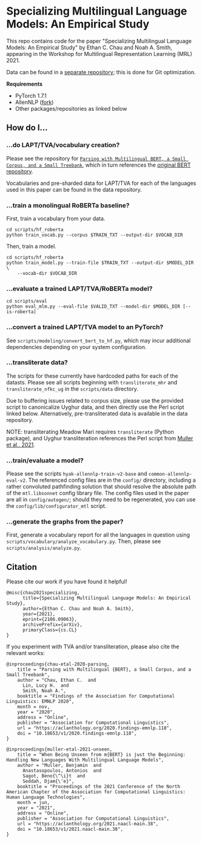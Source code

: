 # Specializing Multilingual Language Models: An Empirical Study

This repo contains code for the paper "Specializing Multilingual
Language Models: An Empirical Study" by Ethan C. Chau and Noah A. Smith,
appearing in the Workshop for Multilingual Representation Learning (MRL) 2021.

Data can be found in a [separate
repository](https://gitlab.com/echau18/specializing-multilingual-data); this is
done for Git optimization.

**Requirements**
* PyTorch 1.7.1
* AllenNLP ([fork](https://github.com/ethch18/allennlp/tree/bd4457431e818cc3650e195a2b65345ee3f7c7e9))
* Other packages/repositories as linked below

## How do I...

### ...do LAPT/TVA/vocabulary creation?
Please see the repository for [`Parsing with Multilingual BERT, a Small Corpus,
and a Small Treebank`](https://github.com/ethch18/parsing-mbert), which in turn
references the [original BERT repository](https://github.com/google-research/bert/).

Vocabularies and pre-sharded data for LAPT/TVA for each of the languages used in
this paper can be found in the data repository.

### ...train a monolingual RoBERTa baseline?
First, train a vocabulary from your data.
```
cd scripts/hf_roberta
python train_vocab.py --corpus $TRAIN_TXT --output-dir $VOCAB_DIR
```

Then, train a model.
```
cd scripts/hf_roberta
python train_model.py --train-file $TRAIN_TXT --output-dir $MODEL_DIR \
    --vocab-dir $VOCAB_DIR
```

### ...evaluate a trained LAPT/TVA/RoBERTa model?
```
cd scripts/eval
python eval_mlm.py --eval-file $VALID_TXT --model-dir $MODEL_DIR [--is-roberta]
```

### ...convert a trained LAPT/TVA model to an PyTorch?
See `scripts/modeling/convert_bert_to_hf.py`, which may incur additional
dependencies depending on your system configuration.

### ...transliterate data?
The scripts for these currently have hardcoded paths for each of the datasts.
Please see all scripts beginning with `transliterate_mhr` and
`transliterate_nfkc_ug` in the `scripts/data` directory.

Due to buffering issues related to corpus size, please use the provided script
to canonicalize Uyghur data, and then directly use the Perl script linked below.
Alternatively, pre-transliterated data is available in the data repository.

NOTE: transliterating Meadow Mari requires `transliterate` (Python package), and
Uyghur transliteration references the Perl script from [Muller et al., 2021](https://github.com/benjamin-mlr/mbert-unseen-languages).

### ...train/evaluate a model?

Please see the scripts `hyak-allennlp-train-v2-base` and
`common-allennlp-eval-v2`.  The referenced config files are in the `config/`
directory, including a rather convoluted pathfinding solution that should
resolve the absolute path of the `mtl.libsonnet` config library file.  The
config files used in the paper are all in `config/autogen/`; should they need to
be regenerated, you can use the `config/lib/configurator_mtl` script.

### ...generate the graphs from the paper?
First, generate a vocabulary report for all the languages in question using
`scripts/vocabulary/analyze_vocabulary.py`.  Then, please see
`scripts/analysis/analyze.py`.

## Citation
Please cite our work if you have found it helpful!
```
@misc{chau2021specializing,
      title={Specializing Multilingual Language Models: An Empirical Study}, 
      author={Ethan C. Chau and Noah A. Smith},
      year={2021},
      eprint={2106.09063},
      archivePrefix={arXiv},
      primaryClass={cs.CL}
}
```

If you experiment with TVA and/or transliteration, please also cite the relevant
works:
```
@inproceedings{chau-etal-2020-parsing,
    title = "Parsing with Multilingual {BERT}, a Small Corpus, and a Small Treebank",
    author = "Chau, Ethan C.  and
      Lin, Lucy H.  and
      Smith, Noah A.",
    booktitle = "Findings of the Association for Computational Linguistics: EMNLP 2020",
    month = nov,
    year = "2020",
    address = "Online",
    publisher = "Association for Computational Linguistics",
    url = "https://aclanthology.org/2020.findings-emnlp.118",
    doi = "10.18653/v1/2020.findings-emnlp.118",
}
```

```
@inproceedings{muller-etal-2021-unseen,
    title = "When Being Unseen from m{BERT} is just the Beginning: Handling New Languages With Multilingual Language Models",
    author = "Muller, Benjamin  and
      Anastasopoulos, Antonios  and
      Sagot, Beno{\^\i}t  and
      Seddah, Djam{\'e}",
    booktitle = "Proceedings of the 2021 Conference of the North American Chapter of the Association for Computational Linguistics: Human Language Technologies",
    month = jun,
    year = "2021",
    address = "Online",
    publisher = "Association for Computational Linguistics",
    url = "https://aclanthology.org/2021.naacl-main.38",
    doi = "10.18653/v1/2021.naacl-main.38",
}
```

